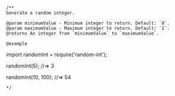 ```
/**
Generate a random integer.

@param minimumValue - Minimum integer to return. Default: `0`.
@param maximumValue - Maximum integer to return. Default: `1`.
@returns An integer from `minimumValue` to `maximumValue`.

@example
```
import randomInt = require('random-int');

randomInt(5);
//=> 3

randomInt(10, 100);
//=> 54
```
*/
```